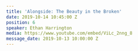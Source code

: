 ```yaml
---
title: 'Alongside: The Beauty in the Broken'
date: 2019-10-14 10:45:00 Z
position: 6
speaker: Ethan Harrington
media: https://www.youtube.com/embed/ViLc_2nng_8
message_date: 2019-10-13 10:00:00 Z
---
```


